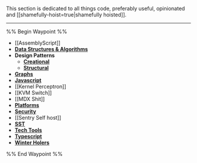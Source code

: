This section is dedicated to all things code, preferably useful, opinionated and [[shamefully-hoist=true|shamefully hoisted]].

---
%% Begin Waypoint %%
- [[AssemblyScript]]
- **[Data Structures & Algorithms](./Data%20Structures%20&%20Algorithms/Data%20Structures%20&%20Algorithms.md)**
- **Design Patterns**
	- **[Creational](./Design%20Patterns/Creational/Creational.md)**
	- **[Structural](./Design%20Patterns/Structural/Structural.md)**
- **[Graphs](./Graphs/Graphs.md)**
- **[Javascript](./Javascript/Javascript.md)**
- [[Kernel Perceptron]]
- [[KVM Switch]]
- [[MDX Shit]]
- **[Platforms](./Platforms/Platforms.md)**
- **[Security](./Security/Security.md)**
- [[Sentry Self host]]
- **[SST](./SST/SST.md)**
- **[Tech Tools](./Tech%20Tools/Tech%20Tools.md)**
- **[Typescript](./Typescript/Typescript.md)**
- **[Winter Holers](./Winter%20Holers/Winter%20Holers.md)**

%% End Waypoint %%




